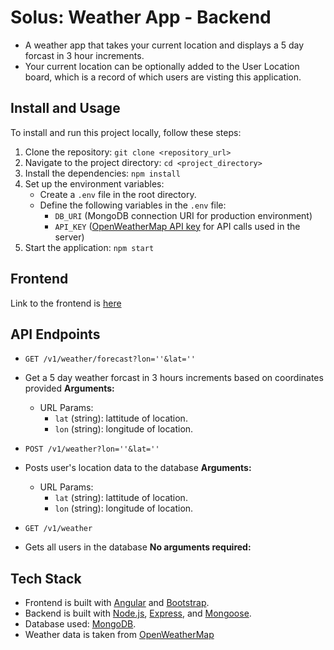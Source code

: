 # Solus: Weather App - Backend
- A weather app that takes your current location and displays a 5 day forcast in 3 hour increments.  
- Your current location can be optionally added to the User Location board, which is a record of which users are visting this application.

## Install and Usage
To install and run this project locally, follow these steps:

1. Clone the repository: `git clone <repository_url>`
2. Navigate to the project directory: `cd <project_directory>`
3. Install the dependencies: `npm install`
4. Set up the environment variables:
   - Create a `.env` file in the root directory.
   - Define the following variables in the `.env` file:
     - `DB_URI` (MongoDB connection URI for production environment)
     - `API_KEY` ([OpenWeatherMap API key](https://openweathermap.org/appid) for API calls used in the server)
5. Start the application: `npm start`

## Frontend
Link to the frontend is [here](https://github.com/Voltorik/solus)

## API Endpoints
- `GET /v1/weather/forecast?lon=''&lat=''`
- Get a 5 day weather forcast in 3 hours increments based on coordinates provided
  **Arguments:**
  - URL Params:
    - `lat` (string): lattitude of location.
    - `lon` (string): longitude of location.

- `POST /v1/weather?lon=''&lat=''`
- Posts user's location data to the database
  **Arguments:**
  - URL Params:
    - `lat` (string): lattitude of location.
    - `lon` (string): longitude of location.

- `GET /v1/weather`
- Gets all users in the database 
  **No arguments required:**
    

## Tech Stack
- Frontend is built with [Angular](https://angular.io/) and [Bootstrap](https://getbootstrap.com).
- Backend is built with [Node.js](https://nodejs.org/en), [Express](https://expressjs.com/), and [Mongoose](https://mongoosejs.com/).
- Database used: [MongoDB](https://www.mongodb.com/).
- Weather data is taken from [OpenWeatherMap](https://openweathermap.org/forecast5)
